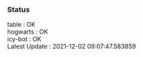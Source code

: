 ### Status


table : OK  
hogwarts : OK  
icy-bot : OK  
Latest Update : 2021-12-02 09:07:47.583859

